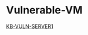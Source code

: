 # Vulnerable-VM
<a href="https://drive.google.com/drive/folders/1o8eP-vh7tHa82R1RDc-baKDx9pxvFqOx?usp=sharing"> KB-VULN-SERVER1 </a>
